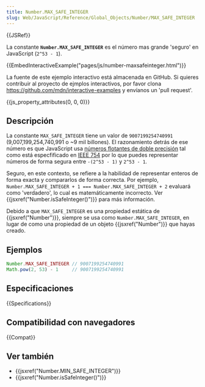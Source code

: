 ```yaml
---
title: Number.MAX_SAFE_INTEGER
slug: Web/JavaScript/Reference/Global_Objects/Number/MAX_SAFE_INTEGER
---
```


{{JSRef}}

La constante **`Number.MAX_SAFE_INTEGER`** es el número mas grande 'seguro' en JavaScript (`2^53 - 1`).

{{EmbedInteractiveExample("pages/js/number-maxsafeinteger.html")}}

La fuente de este ejemplo interactivo está almacenada en GitHub. Si quieres contribuir al proyecto de ejmplos interactivos, por favor clona <https://github.com/mdn/interactive-examples> y envíanos un 'pull request'.

{{js_property_attributes(0, 0, 0)}}

## Descripción

La constante `MAX_SAFE_INTEGER` tiene un valor de `9007199254740991` (9,007,199,254,740,991 o \~9 mil billones). El razonamiento detrás de ese número es que JavaScript usa [números flotantes de doble precisión](http://en.wikipedia.org/wiki/Double_precision_floating-point_format) tal como está especfificado en [IEEE 754](http://en.wikipedia.org/wiki/IEEE_floating_point) por lo que puedes representar números de forma segura entre `-(2^53 - 1)` y `2^53 - 1`.

Seguro, en este contexto, se refiere a la habilidad de representar enteros de forma exacta y compararlos de forma correcta. Por ejemplo, `Number.MAX_SAFE_INTEGER + 1 === Number.MAX_SAFE_INTEGER + 2` evaluará como 'verdadero', lo cual es matemáticamente incorrecto. Ver {{jsxref("Number.isSafeInteger()")}} para más información.

Debido a que `MAX_SAFE_INTEGER` es una propiedad estática de {{jsxref("Number")}}, siempre se usa como `Number.MAX_SAFE_INTEGER`, en lugar de como una propiedad de un objeto {{jsxref("Number")}} que hayas creado.

## Ejemplos

```js
Number.MAX_SAFE_INTEGER // 9007199254740991
Math.pow(2, 53) - 1     // 9007199254740991
```

## Especificaciones

{{Specifications}}

## Compatibilidad con navegadores

{{Compat}}

## Ver también

- {{jsxref("Number.MIN_SAFE_INTEGER")}}
- {{jsxref("Number.isSafeInteger()")}}
